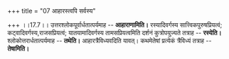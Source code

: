 +++
title = "07 आहारस्त्वपि सर्वस्य"

+++
।।17.7।। उत्तरश्लोकपूर्वार्धतात्पर्यमाह -- **आहाराणामिति।**
रस्यादिवर्गस्य सात्त्विकपुरुषप्रियत्वं; कट्वादिवर्गस्य,राजसप्रियत्वं;
यातयामादिवर्गस्य तामसप्रियत्वमिति दर्शनं कुत्रोपयुज्यते तत्राह --
**रस्येति।** श्लोकोत्तरार्धतात्पर्यमाह -- **तथेति।** आहारत्रैविध्यवदिति
यावत्। कथमेतेषां प्रत्येकं त्रैविध्यं तत्राह -- **तेषामिति।**

